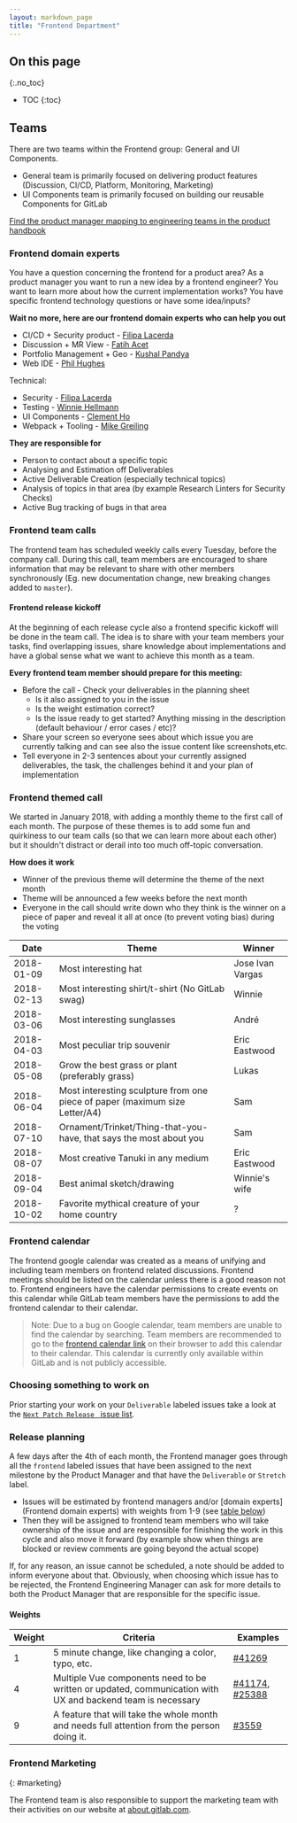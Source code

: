 ```yaml
---
layout: markdown_page
title: "Frontend Department"
---
```


## On this page
{:.no_toc}

- TOC
{:toc}

## Teams

There are two teams within the Frontend group: General and UI Components.

- General team is primarily focused on delivering product features (Discussion, CI/CD, Platform, Monitoring, Marketing)
- UI Components team is primarily focused on building our reusable Components for GitLab

[Find the product manager mapping to engineering teams in the product handbook](/handbook/product)

### Frontend domain experts

You have a question concerning the frontend for a product area? As a product manager you want to run a new idea by a frontend engineer? You want to learn more about how the current implementation works? You have specific frontend technology questions or have some idea/inputs?

**Wait no more, here are our frontend domain experts who can help you out**
- CI/CD + Security product - [Filipa Lacerda](/team/#FilipaLacerda)
- Discussion + MR View - [Fatih Acet](/team/#fatihacet)
- Portfolio Management + Geo - [Kushal Pandya](/team/#Kushal_Pandya)
- Web IDE - [Phil Hughes](/team/#iamphill)

Technical:
- Security - [Filipa Lacerda](/team/#FilipaLacerda)
- Testing - [Winnie Hellmann](/team/#winh)
- UI Components - [Clement Ho](/team/#ClemMakesApps)
- Webpack + Tooling - [Mike Greiling](/team/#mikegreiling)

**They are responsible for**
- Person to contact about a specific topic
- Analysing and Estimation off Deliverables
- Active Deliverable Creation (especially technical topics)
- Analysis of topics in that area (by example Research Linters for Security Checks)
- Active Bug tracking of bugs in that area

### Frontend team calls

The frontend team has scheduled weekly calls every Tuesday, before the company call. During this call, team members are encouraged to share
information that may be relevant to share with other members synchronously (Eg. new documentation change, new breaking changes added to `master`).

#### Frontend release kickoff

At the beginning of each release cycle also a frontend specific kickoff will be done in the team call. The idea is to share with your team members your tasks, find overlapping issues, share knowledge about implementations and have a global sense what we want to achieve this month as a team.

**Every frontend team member should prepare for this meeting:**
- Before the call - Check your deliverables in the planning sheet
  - Is it also assigned to you in the issue
  - Is the weight estimation correct?
  - Is the issue ready to get started? Anything missing in the description (default behaviour / error cases / etc)?
- Share your screen so everyone sees about which issue you are currently talking and can see also the issue content like screenshots,etc.
- Tell everyone in 2-3 sentences about your currently assigned deliverables, the task, the challenges behind it and your plan of implementation

### Frontend themed call

We started in January 2018, with adding a monthly theme to the first call of each month. The purpose of these themes is to add some
fun and quirkiness to our team calls (so that we can learn more about each other) but it shouldn't distract or derail into too much off-topic conversation.

**How does it work**
- Winner of the previous theme will determine the theme of the next month
- Theme will be announced a few weeks before the next month
- Everyone in the call should write down who they think is the winner on a piece of paper and reveal it all at once (to prevent voting bias) during the voting

| Date | Theme | Winner |
|---|---|---|
| 2018-01-09 | Most interesting hat | Jose Ivan Vargas |
| 2018-02-13 | Most interesting shirt/t-shirt (No GitLab swag) | Winnie |
| 2018-03-06 | Most interesting sunglasses | André |
| 2018-04-03 | Most peculiar trip souvenir | Eric Eastwood |
| 2018-05-08 | Grow the best grass or plant (preferably grass) | Lukas |
| 2018-06-04 | Most interesting sculpture from one piece of paper (maximum size Letter/A4) | Sam |
| 2018-07-10 | Ornament/Trinket/Thing-that-you-have, that says the most about you | Sam |
| 2018-08-07 | Most creative Tanuki in any medium | Eric Eastwood |
| 2018-09-04 | Best animal sketch/drawing | Winnie's wife |
| 2018-10-02 | Favorite mythical creature of your home country | ? |

### Frontend calendar

The frontend google calendar was created as a means of unifying and including team members on frontend related discussions.
Frontend meetings should be listed on the calendar unless there is a good reason not to.
Frontend engineers have the calendar permissions to create events on this calendar while GitLab team members have the permissions to add the frontend calendar to their calendar.

> Note: Due to a bug on Google calendar, team members are unable to find the calendar by searching.
Team members are recommended to go to the [frontend calendar link](https://calendar.google.com/calendar/b/1?cid=Z2l0bGFiLmNvbV83dHQ0bDA1NWg1MGRndWNpZDBidGg1ZGZsOEBncm91cC5jYWxlbmRhci5nb29nbGUuY29t)
on their browser to add this calendar to their calendar. This calendar is currently only available within GitLab and is not publicly accessible.

### Choosing something to work on

Prior starting your work on your `Deliverable` labeled issues take a look at the [`Next Patch Release ` issue list].

[`Next Patch Release ` issue list]: https://gitlab.com/groups/gitlab-org/issues?label_name[]=Next%20Patch%20Release&label_name[]=frontend

### Release planning

A few days after the 4th of each month, the Frontend manager goes through all the `frontend` labeled issues that have been assigned to the next milestone by the Product Manager and that have the `Deliverable` or `Stretch` label.

- Issues will be estimated by frontend managers and/or [domain experts](Frontend domain experts) with weights from 1-9 (see [table below](#weights))
- Then they will be assigned to frontend team members who will take ownership of the issue and are responsible for finishing the work in this cycle and also move it forward (by example show when things are blocked or review comments are going beyond the actual scope)

If, for any reason, an issue cannot be scheduled, a note should be added to inform everyone about that.
Obviously, when choosing which issue has to be rejected, the Frontend Engineering Manager can ask for more details to both the Product Manager that are responsible for the specific issue.

#### Weights

| Weight | Criteria | Examples |
| --- | --- | --- |
| 1 | 5 minute change, like changing a color, typo, etc. | [#41269] |
| 4 | Multiple Vue components need to be written or updated, communication with UX and backend team is necessary | [#41174], [#25388] |
| 9 | A feature that will take the whole month and needs full attention from the person doing it. | [#3559] |

[#41269]: https://gitlab.com/gitlab-org/gitlab-ce/issues/41269
[#3559]: https://gitlab.com/gitlab-org/gitlab-ee/issues/3559
[#25388]: https://gitlab.com/gitlab-org/gitlab-ce/issues/25388
[#41174]: https://gitlab.com/gitlab-org/gitlab-ce/issues/41174

### Frontend Marketing
{: #marketing}

The Frontend team is also responsible to support the marketing team with their activities on our website at [about.gitlab.com](/).
